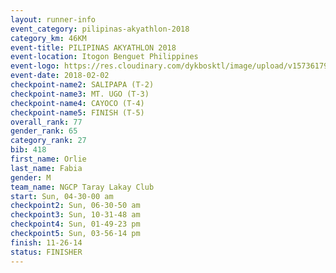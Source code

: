 ```yaml
---
layout: runner-info 
event_category: pilipinas-akyathlon-2018 
category_km: 46KM 
event-title: PILIPINAS AKYATHLON 2018 
event-location: Itogon Benguet Philippines 
event-logo: https://res.cloudinary.com/dykbosktl/image/upload/v1573617968/Logo/akyathlon-logo-new_ifndai.png 
event-date: 2018-02-02 
checkpoint-name2: SALIPAPA (T-2) 
checkpoint-name3: MT. UGO (T-3) 
checkpoint-name4: CAYOCO (T-4) 
checkpoint-name5: FINISH (T-5) 
overall_rank: 77
gender_rank: 65
category_rank: 27
bib: 418
first_name: Orlie
last_name: Fabia
gender: M
team_name: NGCP Taray Lakay Club
start: Sun, 04-30-00 am
checkpoint2: Sun, 06-30-50 am
checkpoint3: Sun, 10-31-48 am
checkpoint4: Sun, 01-49-23 pm
checkpoint5: Sun, 03-56-14 pm
finish: 11-26-14
status: FINISHER
---
```

